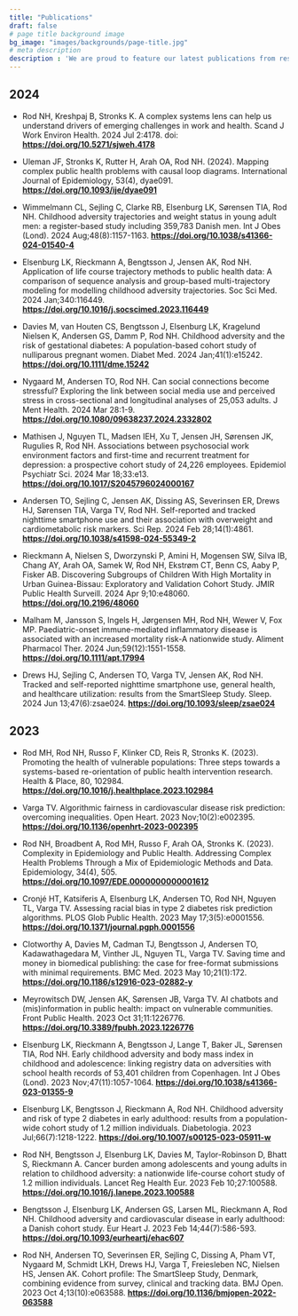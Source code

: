 ```yaml
---
title: "Publications"
draft: false
# page title background image
bg_image: "images/backgrounds/page-title.jpg"
# meta description
description : 'We are proud to feature our latest publications from researchers at the Copenhagen Health Complexity Center.'
---
```


## 2024
- Rod NH, Kreshpaj B, Stronks K. A complex systems lens can help us understand drivers of emerging challenges in work and health. Scand J Work Environ Health. 2024 Jul 2:4178. doi: **https://doi.org/10.5271/sjweh.4178**

- Uleman JF, Stronks K, Rutter H, Arah OA, Rod NH. (2024). Mapping complex public health problems with causal loop diagrams. International Journal of Epidemiology, 53(4), dyae091. **https://doi.org/10.1093/ije/dyae091**

- Wimmelmann CL, Sejling C, Clarke RB, Elsenburg LK, Sørensen TIA, Rod NH. Childhood adversity trajectories and weight status in young adult men: a register-based study including 359,783 Danish men. Int J Obes (Lond). 2024 Aug;48(8):1157-1163. **https://doi.org/10.1038/s41366-024-01540-4**

- Elsenburg LK, Rieckmann A, Bengtsson J, Jensen AK, Rod NH. Application of life course trajectory methods to public health data: A comparison of sequence analysis and group-based multi-trajectory modeling for modelling childhood adversity trajectories. Soc Sci Med. 2024 Jan;340:116449. **https://doi.org/10.1016/j.socscimed.2023.116449**

- Davies M, van Houten CS, Bengtsson J, Elsenburg LK, Kragelund Nielsen K, Andersen GS, Damm P, Rod NH. Childhood adversity and the risk of gestational diabetes: A population-based cohort study of nulliparous pregnant women. Diabet Med. 2024 Jan;41(1):e15242. **https://doi.org/10.1111/dme.15242**

- Nygaard M, Andersen TO, Rod NH. Can social connections become stressful? Exploring the link between social media use and perceived stress in cross-sectional and longitudinal analyses of 25,053 adults. J Ment Health. 2024 Mar 28:1-9. **https://doi.org/10.1080/09638237.2024.2332802**

- Mathisen J, Nguyen TL, Madsen IEH, Xu T, Jensen JH, Sørensen JK, Rugulies R, Rod NH. Associations between psychosocial work environment factors and first-time and recurrent treatment for depression: a prospective cohort study of 24,226 employees. Epidemiol Psychiatr Sci. 2024 Mar 18;33:e13. **https://doi.org/10.1017/S2045796024000167**

- Andersen TO, Sejling C, Jensen AK, Dissing AS, Severinsen ER, Drews HJ, Sørensen TIA, Varga TV, Rod NH. Self-reported and tracked nighttime smartphone use and their association with overweight and cardiometabolic risk markers. Sci Rep. 2024 Feb 28;14(1):4861. **https://doi.org/10.1038/s41598-024-55349-2**

- Rieckmann A, Nielsen S, Dworzynski P, Amini H, Mogensen SW, Silva IB, Chang AY, Arah OA, Samek W, Rod NH, Ekstrøm CT, Benn CS, Aaby P, Fisker AB. Discovering Subgroups of Children With High Mortality in Urban Guinea-Bissau: Exploratory and Validation Cohort Study. JMIR Public Health Surveill. 2024 Apr 9;10:e48060. **https://doi.org/10.2196/48060**

- Malham M, Jansson S, Ingels H, Jørgensen MH, Rod NH, Wewer V, Fox MP. Paediatric-onset immune-mediated inflammatory disease is associated with an increased mortality risk-A nationwide study. Aliment Pharmacol Ther. 2024 Jun;59(12):1551-1558. **https://doi.org/10.1111/apt.17994**

- Drews HJ, Sejling C, Andersen TO, Varga TV, Jensen AK, Rod NH. Tracked and self-reported nighttime smartphone use, general health, and healthcare utilization: results from the SmartSleep Study. Sleep. 2024 Jun 13;47(6):zsae024. **https://doi.org/10.1093/sleep/zsae024**



## 2023
- Rod MH, Rod NH, Russo F, Klinker CD, Reis R, Stronks K. (2023). Promoting the health of vulnerable populations: Three steps towards a systems-based re-orientation of public health intervention research. Health & Place, 80, 102984. **https://doi.org/10.1016/j.healthplace.2023.102984**

- Varga TV. Algorithmic fairness in cardiovascular disease risk prediction: overcoming inequalities. Open Heart. 2023 Nov;10(2):e002395. **https://doi.org/10.1136/openhrt-2023-002395**


- Rod NH, Broadbent A, Rod MH, Russo F, Arah OA, Stronks K. (2023). Complexity in Epidemiology and Public Health. Addressing Complex Health Problems Through a Mix of Epidemiologic Methods and Data. Epidemiology, 34(4), 505. **https://doi.org/10.1097/EDE.0000000000001612**

- Cronjé HT, Katsiferis A, Elsenburg LK, Andersen TO, Rod NH, Nguyen TL, Varga TV. Assessing racial bias in type 2 diabetes risk prediction algorithms. PLOS Glob Public Health. 2023 May 17;3(5):e0001556. **https://doi.org/10.1371/journal.pgph.0001556**

- Clotworthy A, Davies M, Cadman TJ, Bengtsson J, Andersen TO, Kadawathagedara M, Vinther JL, Nguyen TL, Varga TV. Saving time and money in biomedical publishing: the case for free-format submissions with minimal requirements. BMC Med. 2023 May 10;21(1):172. **https://doi.org/10.1186/s12916-023-02882-y**

- Meyrowitsch DW, Jensen AK, Sørensen JB, Varga TV. AI chatbots and (mis)information in public health: impact on vulnerable communities. Front Public Health. 2023 Oct 31;11:1226776. **https://doi.org/10.3389/fpubh.2023.1226776**

- Elsenburg LK, Rieckmann A, Bengtsson J, Lange T, Baker JL, Sørensen TIA, Rod NH. Early childhood adversity and body mass index in childhood and adolescence: linking registry data on adversities with school health records of 53,401 children from Copenhagen. Int J Obes (Lond). 2023 Nov;47(11):1057-1064. **https://doi.org/10.1038/s41366-023-01355-9**

- Elsenburg LK, Bengtsson J, Rieckmann A, Rod NH. Childhood adversity and risk of type 2 diabetes in early adulthood: results from a population-wide cohort study of 1.2 million individuals. Diabetologia. 2023 Jul;66(7):1218-1222. **https://doi.org/10.1007/s00125-023-05911-w**

- Rod NH, Bengtsson J, Elsenburg LK, Davies M, Taylor-Robinson D, Bhatt S, Rieckmann A. Cancer burden among adolescents and young adults in relation to childhood adversity: a nationwide life-course cohort study of 1.2 million individuals. Lancet Reg Health Eur. 2023 Feb 10;27:100588. **https://doi.org/10.1016/j.lanepe.2023.100588**

- Bengtsson J, Elsenburg LK, Andersen GS, Larsen ML, Rieckmann A, Rod NH. Childhood adversity and cardiovascular disease in early adulthood: a Danish cohort study. Eur Heart J. 2023 Feb 14;44(7):586-593. **https://doi.org/10.1093/eurheartj/ehac607**

- Rod NH, Andersen TO, Severinsen ER, Sejling C, Dissing A, Pham VT, Nygaard M, Schmidt LKH, Drews HJ, Varga T, Freiesleben NC, Nielsen HS, Jensen AK. Cohort profile: The SmartSleep Study, Denmark, combining evidence from survey, clinical and tracking data. BMJ Open. 2023 Oct 4;13(10):e063588. **https://doi.org/10.1136/bmjopen-2022-063588**